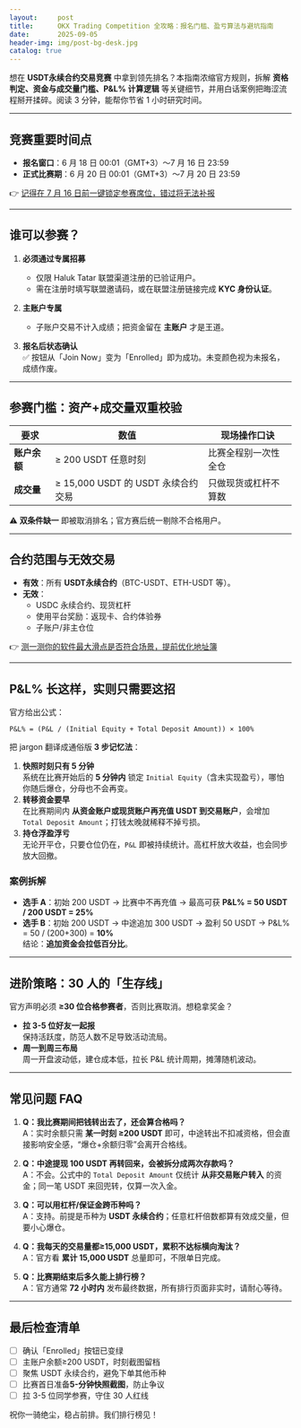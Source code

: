 ```yaml
---
layout:     post
title:      OKX Trading Competition 全攻略：报名门槛、盈亏算法与避坑指南
date:       2025-09-05
header-img: img/post-bg-desk.jpg
catalog: true
---
```


想在 **USDT永续合约交易竞赛** 中拿到领先排名？本指南浓缩官方规则，拆解 **资格判定、资金与成交量门槛、P&L% 计算逻辑** 等关键细节，并用白话案例把晦涩流程掰开揉碎。阅读 3 分钟，能帮你节省 1 小时研究时间。

---

## 竞赛重要时间点

- **报名窗口**：6 月 18 日 00:01（GMT+3）～7 月 16 日 23:59  
- **正式比赛期**：6 月 20 日 00:01（GMT+3）～7 月 20 日 23:59  

👉 [记得在 7 月 16 日前一键锁定参赛席位，错过将无法补报](https://okxdog.com/)

---

## 谁可以参赛？

1. **必须通过专属招募**  
   - 仅限 Haluk Tatar 联盟渠道注册的已验证用户。  
   - 需在注册时填写联盟邀请码，或在联盟注册链接完成 **KYC 身份认证**。  


2. **主账户专属**  
   - 子账户交易不计入成绩；把资金留在 **主账户** 才是王道。  

3. **报名后状态确认**  
   ✅ 按钮从「Join Now」变为「Enrolled」即为成功。未变颜色视为未报名，成绩作废。

---

## 参赛门槛：资产+成交量双重校验

| 要求 | 数值 | 现场操作口诀 |
|---|---|---|
| **账户余额** | ≥ 200 USDT 任意时刻 | 比赛全程别一次性全仓 |
| **成交量** | ≥ 15,000 USDT 的 USDT 永续合约交易 | 只做现货或杠杆不算数 |

⚠️ **双条件缺一** 即被取消排名；官方赛后统一剔除不合格用户。

---

## 合约范围与无效交易

- **有效**：所有 **USDT永续合约**（BTC-USDT、ETH-USDT 等）。  
- **无效**：  
  - USDC 永续合约、现货杠杆  
  - 使用平台奖励：返现卡、合约体验券  
  - 子账户/非主仓位  

👉 [测一测你的软件最大滑点是否符合场景，提前优化地址簿](https://okxdog.com/)

---

## P&L% 长这样，实则只需要这招

官方给出公式：

```
P&L% = (P&L / (Initial Equity + Total Deposit Amount)) × 100%
```

把 jargon 翻译成通俗版 **3 步记忆法**：

1. **快照时刻只有 5 分钟**  
   系统在比赛开始后的 **5 分钟内** 锁定 `Initial Equity`（含未实现盈亏），哪怕你随后爆仓，分母也不会再变。  
2. **转移资金要早**  
   在比赛期间内 **从资金账户或现货账户再充值 USDT 到交易账户**，会增加 `Total Deposit Amount`；打钱太晚就稀释不掉亏损。  
3. **持仓浮盈浮亏**  
   无论开平仓，只要仓位仍在，`P&L` 即被持续统计。高杠杆放大收益，也会同步放大回撤。

### 案例拆解

- **选手 A**：初始 200 USDT → 比赛中不再充值 → 最高可获 **P&L% = 50 USDT / 200 USDT = 25%**  
- **选手 B**：初始 200 USDT → 中途追加 300 USDT → 盈利 50 USDT → P&L% = 50 / (200+300) = **10%**  
  结论：**追加资金会拉低百分比**。

---

## 进阶策略：30 人的「生存线」

官方声明必须 **≥30 位合格参赛者**，否则比赛取消。想稳拿奖金？

- **拉 3-5 位好友一起报**  
  保持活跃度，防范人数不足导致活动流局。  
- **周一到周三布局**  
  周一开盘波动低，建仓成本低，拉长 P&L 统计周期，摊薄随机波动。

---

## 常见问题 FAQ

1. **Q：我比赛期间把钱转出去了，还会算合格吗？**  
   A：实时余额只需 **某一时刻 ≥200 USDT** 即可，中途转出不扣减资格，但会直接影响安全感，“爆仓+余额归零”会离开合格线。  

2. **Q：中途提现 100 USDT 再转回来，会被拆分成两次存款吗？**  
   A：不会。公式中的 `Total Deposit Amount` 仅统计 **从非交易账户转入** 的资金；同一笔 USDT 来回兜转，仅算一次入金。

3. **Q：可以用杠杆/保证金跨币种吗？**  
   A：支持。前提是币种为 **USDT 永续合约**；任意杠杆倍数都算有效成交量，但要小心爆仓。

4. **Q：我每天的交易量都≥15,000 USDT，累积不达标横向淘汰？**  
   A：官方看 **累计 15,000 USDT** 总量即可，不限单日完成。

5. **Q：比赛期结束后多久能上排行榜？**  
   A：官方通常 **72 小时内** 发布最终数据，所有排行页面非实时，请耐心等待。

---

## 最后检查清单

- [ ] 确认「Enrolled」按钮已变绿  
- [ ] 主账户余额≥200 USDT，时刻截图留档  
- [ ] 聚焦 USDT 永续合约，避免下单其他币种  
- [ ] 比赛首日准备**5-分钟快照截图**，防止争议  
- [ ] 拉 3-5 位同学参赛，守住 30 人红线  

祝你一骑绝尘，稳占前排。我们排行榜见！
